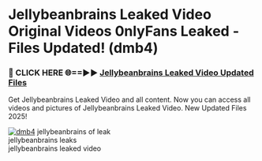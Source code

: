 # Jellybeanbrains Leaked Video Original Videos 0nlyFans Leaked - Files Updated! (dmb4)

<h3>🔴 CLICK HERE 🌐==►► <a href="https://tinyurl.com/2jnfzry5" rel="nofollow">Jellybeanbrains Leaked Video Updated Files</a></h3>

Get Jellybeanbrains Leaked Video and all content. Now you can access all videos and pictures of Jellybeanbrains Leaked Video. New Updated Files 2025!

[![dmb4](https://i.imgur.com/GyGTBgg.gif)](https://tinyurl.com/2jnfzry5)
jellybeanbrains of leak<br>
jellybeanbrains leaks<br>
jellybeanbrains leaked video